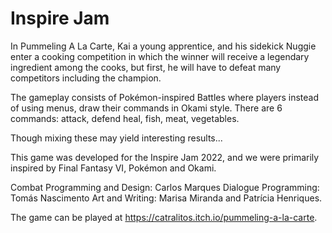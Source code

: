 # Inspire Jam

In Pummeling A La Carte, Kai a young apprentice, and his sidekick Nuggie enter a cooking competition in which the winner will receive a legendary ingredient among the cooks, but first, he will have to defeat many competitors including the champion.

The gameplay consists of Pokémon-inspired Battles where players instead of using menus, draw their commands in Okami style. There are 6 commands: attack, defend heal, fish, meat, vegetables.

Though mixing these may yield interesting results... 

This game was developed for the Inspire Jam 2022, and we were primarily inspired by Final Fantasy VI, Pokémon and Okami.

Combat Programming and Design: Carlos Marques
Dialogue Programming: Tomás Nascimento
Art and Writing: Marisa Miranda and Patrícia Henriques.

The game can be played at https://catralitos.itch.io/pummeling-a-la-carte.

